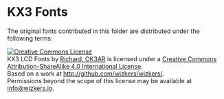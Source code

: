 KX3 Fonts
=========

The original fonts contributed in this folder are distributed under the following terms:

<a rel="license" href="http://creativecommons.org/licenses/by-sa/4.0/"><img alt="Creative Commons License" style="border-width:0" src="https://i.creativecommons.org/l/by-sa/4.0/88x31.png" /></a><br /><span xmlns:dct="http://purl.org/dc/terms/" property="dct:title">KX3 LCD Fonts</span> by <a xmlns:cc="http://creativecommons.org/ns#" href="http://wizkers.io/wizkersradio" property="cc:attributionName" rel="cc:attributionURL">Richard, OK3AR</a> is licensed under a <a rel="license" href="http://creativecommons.org/licenses/by-sa/4.0/">Creative Commons Attribution-ShareAlike 4.0 International License</a>.<br />Based on a work at <a xmlns:dct="http://purl.org/dc/terms/" href="http://github.com/wizkers/wizkers/" rel="dct:source">http://github.com/wizkers/wizkers/</a>.<br />Permissions beyond the scope of this license may be available at <a xmlns:cc="http://creativecommons.org/ns#" href="info@wizkers.io" rel="cc:morePermissions">info@wizkers.io</a>.